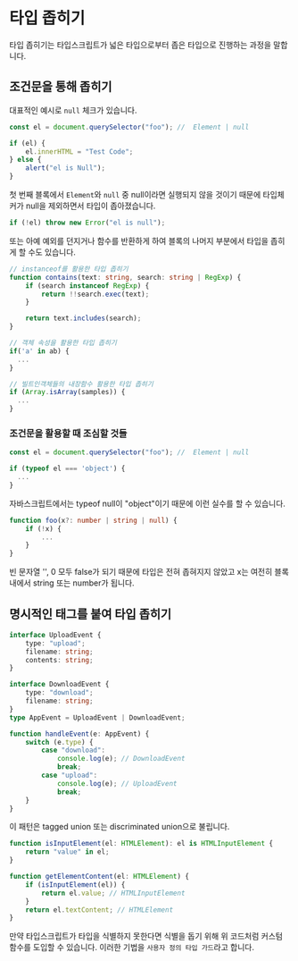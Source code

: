 # 타입 좁히기

타입 좁히기는 타입스크립트가 넓은 타입으로부터 좁은 타입으로 진행하는 과정을 말합니다.

## 조건문을 통해 좁히기

대표적인 예시로 `null` 체크가 있습니다.

```ts
const el = document.querySelector("foo"); //  Element | null

if (el) {
	el.innerHTML = "Test Code";
} else {
	alert("el is Null");
}
```

첫 번째 블록에서 `Element`와 `null` 중 null이라면 실행되지 않을 것이기 때문에 타입체커가 null을 제외하면서 타입이 좁아졌습니다.

```ts
if (!el) throw new Error("el is null");
```

또는 아예 예외를 던지거나 함수를 반환하게 하여 블록의 나머지 부분에서 타입을 좁히게 할 수도 있습니다.

```ts
// instanceof를 활용한 타입 좁히기
function contains(text: string, search: string | RegExp) {
	if (search instanceof RegExp) {
		return !!search.exec(text);
	}

	return text.includes(search);
}

// 객체 속성을 활용한 타입 좁히기
if('a' in ab) {
  ...
}

// 빌트인객체들의 내장함수 활용한 타입 좁히기
if (Array.isArray(samples)) {
  ...
}
```

### 조건문을 활용할 때 조심할 것들

```ts
const el = document.querySelector("foo"); //  Element | null

if (typeof el === 'object') {
  ...
}
```

자바스크립트에서는 typeof null이 "object"이기 때문에 이런 실수를 할 수 있습니다.

```ts
function foo(x?: number | string | null) {
	if (!x) {
		...
	}
}
```

빈 문자열 '', 0 모두 false가 되기 때문에 타입은 전혀 좁혀지지 않았고 x는 여전히 블록 내에서 string 또는 number가 됩니다.

## 명시적인 태그를 붙여 타입 좁히기

```ts
interface UploadEvent {
	type: "upload";
	filename: string;
	contents: string;
}

interface DownloadEvent {
	type: "download";
	filename: string;
}
type AppEvent = UploadEvent | DownloadEvent;

function handleEvent(e: AppEvent) {
	switch (e.type) {
		case "download":
			console.log(e); // DownloadEvent
			break;
		case "upload":
			console.log(e); // UploadEvent
			break;
	}
}
```

이 패턴은 tagged union 또는 discriminated union으로 불립니다.

```ts
function isInputElement(el: HTMLElement): el is HTMLInputElement {
	return "value" in el;
}

function getElementContent(el: HTMLElement) {
	if (isInputElement(el)) {
		return el.value; // HTMLInputElement
	}
	return el.textContent; // HTMLElement
}
```

만약 타입스크립트가 타입을 식별하지 못한다면 식별을 돕기 위해 위 코드처럼 커스텀 함수를 도입할 수 있습니다. 이러한 기법을 `사용자 정의 타입 가드`라고 합니다.
